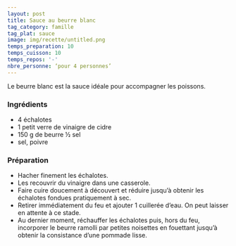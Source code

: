 ```yaml
---
layout: post
title: Sauce au beurre blanc
tag_category: famille
tag_plat: sauce
image: img/recette/untitled.png
temps_preparation: 10
temps_cuisson: 10
temps_repos: '-'
nbre_personne: ‘pour 4 personnes’
---
```

Le beurre blanc est la sauce idéale pour accompagner les poissons.

### Ingrédients
* 4 échalotes
* 1 petit verre de vinaigre de cidre
* 150 g de beurre ½ sel
* sel, poivre

### Préparation
* Hacher finement les échalotes.
* Les recouvrir du vinaigre dans une casserole.
* Faire cuire doucement à découvert et réduire jusqu’à obtenir les échalotes fondues pratiquement à sec.
* Retirer immédiatement du feu et ajouter 1 cuillerée d’eau. On peut laisser en attente à ce stade.
* Au dernier moment, réchauffer les échalotes puis, hors du feu, incorporer le beurre ramolli par petites noisettes en fouettant jusqu’à obtenir la consistance d’une pommade lisse.
